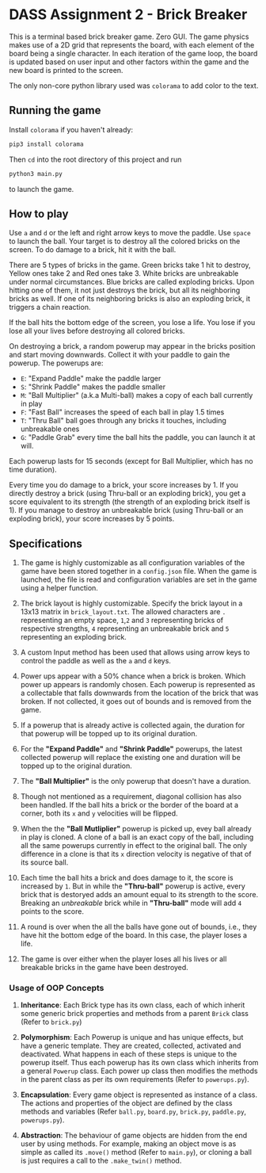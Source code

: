 # DASS Assignment 2 - Brick Breaker

This is a terminal based brick breaker game. Zero GUI. The game physics makes use of a 2D grid that represents the board, with each element of the board being a single character. In each iteration of the game loop, the board is updated based on user input and other factors within the game and the new board is printed to the screen.

The only non-core python library used was `colorama` to add color to the text.

## Running the game

Install `colorama` if you haven't already:
```bash
pip3 install colorama
```
Then `cd` into the root directory of this project and run
```bash
python3 main.py
```
to launch the game.

## How to play

Use `a` and `d` or the left and right arrow keys to move the paddle. Use `space` to launch the ball. Your target is to destroy all the colored bricks on the screen. To do damage to a brick, hit it with the ball.

There are 5 types of bricks in the game. Green bricks take 1 hit to destroy, Yellow ones take 2 and Red ones take 3. White bricks are unbreakable under normal circumstances. Blue bricks are called exploding bricks. Upon hitting one of them, it not just destroys the brick, but all its neighboring bricks as well. If one of its neighboring bricks is also an exploding brick, it triggers a chain reaction.

If the ball hits the bottom edge of the screen, you lose a life. You lose if you lose all your lives before destroying all colored bricks.

On destroying a brick, a random powerup may appear in the bricks position and start moving downwards. Collect it with your paddle to gain the powerup. The powerups are:

* `E`: "Expand Paddle" make the paddle larger
* `S`: "Shrink Paddle" makes the paddle smaller
* `M`: "Ball Multiplier" (a.k.a Multi-ball) makes a copy of each ball currently in play
* `F`: "Fast Ball" increases the speed of each ball in play 1.5 times
* `T`: "Thru Ball" ball goes through any bricks it touches, including unbreakable ones
* `G`: "Paddle Grab" every time the ball hits the paddle, you can launch it at will.

Each powerup lasts for 15 seconds (except for Ball Multiplier, which has no time duration).

Every time you do damage to a brick, your score increases by 1. If you directly destroy a brick (using Thru-ball or an exploding brick), you get a score equivalent to its strength (the strength of an exploding brick itself is 1). If you manage to destroy an unbreakable brick (using Thru-ball or an exploding brick), your score increases by 5 points.


## Specifications

1. The game is highly customizable as all configuration variables of the game have been stored together in a `config.json` file. When the game is launched,  the file is read and configuration variables are set in the game using a helper function.

2. The brick layout is highly customizable. Specify the brick layout in a 13x13 matrix in `brick_layout.txt`. The allowed characters are `.` representing an empty space, `1`,`2` and `3` representing bricks of respective strengths, `4` representing an unbreakable brick and `5` representing an exploding brick.

3. A custom Input method has been used that allows using arrow keys to control the paddle as well as the `a` and `d` keys.

4. Power ups appear with a 50% chance when a brick is broken. Which power up appears is randomly chosen. Each powerup is represented as a collectable that falls downwards from the location of the brick that was broken. If not collected, it goes out of bounds and is removed from the game.

5. If a powerup that is already active is collected again, the duration for that powerup will be topped up to its original duration.

6. For the **"Expand Paddle"** and **"Shrink Paddle"** powerups, the latest collected powerup will replace the existing one and duration will be topped up to the original duration.

7. The **"Ball Multiplier"** is the only powerup that doesn't have a duration.

8. Though not mentioned as a requirement, diagonal collision has also been handled. If the ball hits a brick or the border of the board at a corner, both its `x` and `y` velocities will be flipped.

9. When the the **"Ball Mutliplier"** powerup is picked up, evey ball already in play is cloned. A clone of a ball is an exact copy of the ball, including all the same powerups currently in effect to the original ball. The only difference in a clone is that its `x` direction velocity is negative of that of its source ball.

10. Each time the ball hits a brick and does damage to it, the score is increased by `1`. But in while the **"Thru-ball"** powerup is active, every brick that is destoryed adds an amount equal to its strength to the score. Breaking an *unbreakable* brick while in **"Thru-ball"** mode will add `4` points to the score.

12. A round is over when the all the balls have gone out of bounds, i.e., they have hit the bottom edge of the board. In this case, the player loses a life.

13. The game is over either when the player loses all his lives or all breakable bricks in the game have been destroyed.


### Usage of OOP Concepts

1. **Inheritance**: Each Brick type has its own class, each of which inherit some generic brick properties and methods from a parent `Brick` class (Refer to `brick.py`)

2. **Polymorphism**: Each Powerup is unique and has unique effects, but have a generic template. They are created, collected, activated and deactivated. What happens in each of these steps is unique to the powerup itself. Thus each powerup has its own class which inherits from a general `Powerup` class. Each power up class then modifies the methods in the parent class as per its own requirements (Refer to `powerups.py`).

3. **Encapsulation**: Every game object is represented as instance of a class. The actions and properties of the object are defined by the class methods and variables (Refer `ball.py`, `board.py`, `brick.py`, `paddle.py`, `powerups.py`).

4. **Abstraction**: The behaviour of game objects are hidden from the end user by using methods. For example, making an object move is as simple as called its `.move()` method (Refer to `main.py`), or cloning a ball is just requires a call to the `.make_twin()` method.